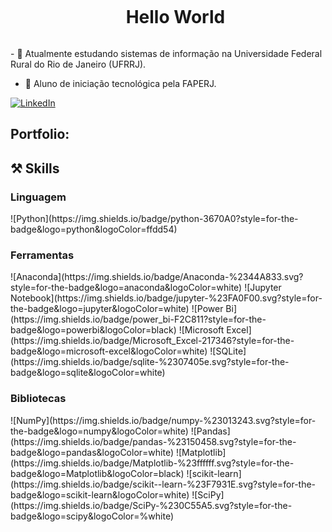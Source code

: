 <!--título-->
<div id="user-content-toc">
  <ul align="center">
    <summary><h1 style="display: inline-block">Hello World</h1></summary>
</div>

<!-- Presentation -->
<p>  
- 🌱 Atualmente estudando sistemas de informação na Universidade Federal Rural do Rio de Janeiro (UFRRJ).        

- 🔬 Aluno de iniciação tecnológica pela FAPERJ.    
</p>

<!-- Links -->
[![LinkedIn](https://img.shields.io/badge/LinkedIn-0077B5?style=for-the-badge&logo=linkedin&logoColor=white)](https://www.linkedin.com/in/christian-oliveira-925532257/)

<!-- Portfolio -->
## Portfolio:

## ⚒️ Skills  
  <div style="flex-basis: 48%;">
    <h3>Linguagem</h3>
    ![Python](https://img.shields.io/badge/python-3670A0?style=for-the-badge&logo=python&logoColor=ffdd54)
  </div>
  
  <div style="flex-basis: 48%;">
    <h3>Ferramentas</h3>
    ![Anaconda](https://img.shields.io/badge/Anaconda-%2344A833.svg?style=for-the-badge&logo=anaconda&logoColor=white)
    ![Jupyter Notebook](https://img.shields.io/badge/jupyter-%23FA0F00.svg?style=for-the-badge&logo=jupyter&logoColor=white)
    ![Power Bi](https://img.shields.io/badge/power_bi-F2C811?style=for-the-badge&logo=powerbi&logoColor=black)
    ![Microsoft Excel](https://img.shields.io/badge/Microsoft_Excel-217346?style=for-the-badge&logo=microsoft-excel&logoColor=white)
    ![SQLite](https://img.shields.io/badge/sqlite-%2307405e.svg?style=for-the-badge&logo=sqlite&logoColor=white)
  </div>
  
  <div style="flex-basis: 48%;">
    <h3>Bibliotecas</h3>
    	![NumPy](https://img.shields.io/badge/numpy-%23013243.svg?style=for-the-badge&logo=numpy&logoColor=white)
      ![Pandas](https://img.shields.io/badge/pandas-%23150458.svg?style=for-the-badge&logo=pandas&logoColor=white)
      ![Matplotlib](https://img.shields.io/badge/Matplotlib-%23ffffff.svg?style=for-the-badge&logo=Matplotlib&logoColor=black)
      ![scikit-learn](https://img.shields.io/badge/scikit--learn-%23F7931E.svg?style=for-the-badge&logo=scikit-learn&logoColor=white)
    	![SciPy](https://img.shields.io/badge/SciPy-%230C55A5.svg?style=for-the-badge&logo=scipy&logoColor=%white)
  </div>
